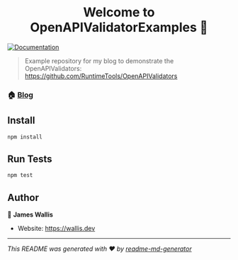 <h1 align="center">Welcome to OpenAPIValidatorExamples 👋</h1>
<p>
  <a href="https://github.com/RuntimeTools/OpenAPIValidators" target="_blank">
    <img alt="Documentation" src="https://img.shields.io/badge/documentation-yes-brightgreen.svg" />
  </a>
</p>

> Example repository for my blog to demonstrate the OpenAPIValidators: https://github.com/RuntimeTools/OpenAPIValidators

### 🏠 [Blog](https://dev.to/jameswallis)

## Install

```sh
npm install
```

## Run Tests

```sh
npm test
```

## Author

👤 **James Wallis**

* Website: https://wallis.dev

***
_This README was generated with ❤️ by [readme-md-generator](https://github.com/kefranabg/readme-md-generator)_
